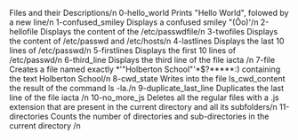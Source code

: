Files and their Descriptions/n
0-hello_world Prints "Hello World", folowed by a new line/n
1-confused_smiley Displays a confused smiley "(Ôo)'/n
2-hellofile Displays the content of the /etc/passwdfile/n
3-twofiles Displays the content of /etc/passwd and /etc/hosts/n 
4-lastlines Displays the last 10 lines of /etc/passwd/n
5-firstlines Displays the first 10 lines of /etc/passwd/n
6-third_line Displays the third line of the file iacta /n
7-file Creates a file named exactly *\'"Holberton School"'\*$?*****:) containing the text Holberton School/n
8-cwd_state Writes into the file ls_cwd_content the result of the command ls -la./n
9-duplicate_last_line Duplicates the last line of the file iacta /n
10-no_more_js Deletes all the regular files with a .js extension that are present in the current directory and all its subfolders/n
11-directories Counts the number of directories and sub-directories in the current directory /n
